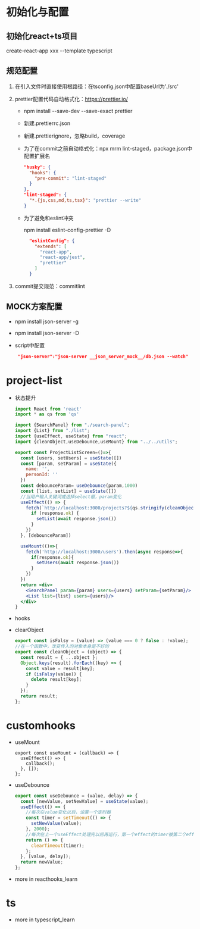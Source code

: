 # 初始化与配置

## 初始化react+ts项目

create-react-app xxx --template typescript

## 规范配置

1. 在引入文件时直接使用根路径：在tsconfig.json中配置baseUrl为'./src'

2. prettier配置代码自动格式化：https://prettier.io/

   - npm install --save-dev --save-exact prettier

   - 新建.prettierrc.json

   - 新建.prettierignore，忽略build，coverage

   - 为了在commit之前自动格式化：npx mrm lint-staged，package.json中配置扩展名

     ```json
     "husky": {
       "hooks": {
         "pre-commit": "lint-staged"
       }
     },
     "lint-staged": {
       "*.{js,css,md,ts,tsx}": "prettier --write"
     }
     ```

   - 为了避免和eslint冲突

     npm install eslint-config-prettier -D

     ```json
       "eslintConfig": {
         "extends": [
           "react-app",
           "react-app/jest",
           "prettier"
         ]
       }
     ```

3. commit提交规范：commitlint

## MOCK方案配置

- npm install json-server -g

- npm install json-server -D

- script中配置

  ```json
   "json-server":"json-server __json_server_mock__/db.json --watch"
  ```




# project-list

- 状态提升

  ```jsx
  import React from 'react'
  import * as qs from 'qs'
  
  import {SearchPanel} from "./search-panel";
  import {List} from "./list";
  import {useEffect, useState} from "react";
  import {cleanObject,useDebounce,useMount} from "../../utils";
  
  export const ProjectListScreen=()=>{
    const [users, setUsers] = useState([])
    const [param, setParam] = useState({
      name: '',
      personId: ''
    })
    const debounceParam= useDebounce(param,1000)
    const [list, setList] = useState([])
    //当用户输入关键词或选择select框，param变化
    useEffect(() => {
      fetch(`http://localhost:3000/projects?${qs.stringify(cleanObject(debounceParam))}`).then(async response => {
        if (response.ok) {
          setList(await response.json())
        }
      })
    }, [debounceParam])
  
    useMount(()=>{
      fetch('http://localhost:3000/users').then(async response=>{
        if(response.ok){
          setUsers(await response.json())
        }
      })
    })
    return <div>
      <SearchPanel param={param} users={users} setParam={setParam}/>
      <List list={list} users={users}/>
    </div>
  }
  
  ```

- hooks

- clearObject

  ```jsx
  export const isFalsy = (value) => (value === 0 ? false : !value);
  //在一个函数中，改变传入的对象本身是不好的
  export const cleanObject = (object) => {
    const result = { ...object };
    Object.keys(result).forEach((key) => {
      const value = result[key];
      if (isFalsy(value)) {
        delete result[key];
      }
    });
    return result;
  };
  ```

# customhooks

- useMount

  ```
  export const useMount = (callback) => {
    useEffect(() => {
      callback();
    }, []);
  };
  ```

- useDebounce

  ```jsx
  export const useDebounce = (value, delay) => {
    const [newValue, setNewValue] = useState(value);
    useEffect(() => {
      //每次在value变化以后，设置一个定时器
      const timer = setTimeout(() => {
        setNewValue(value);
      }, 2000);
      //每次在上一个useEffect处理完以后再运行，第一个effect的timer被第二个effect清理，最后一个无人清理
      return () => {
        clearTimeout(timer);
      };
    }, [value, delay]);
    return newValue;
  };
  ```

- more in reacthooks_learn

# ts

- more in typescript_learn

